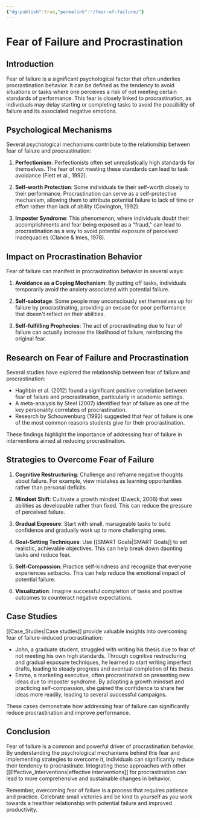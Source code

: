 ```yaml
---
{"dg-publish":true,"permalink":"/fear-of-failure/"}
---
```


# Fear of Failure and Procrastination

## Introduction

Fear of failure is a significant psychological factor that often underlies procrastination behavior. It can be defined as the tendency to avoid situations or tasks where one perceives a risk of not meeting certain standards of performance. This fear is closely linked to procrastination, as individuals may delay starting or completing tasks to avoid the possibility of failure and its associated negative emotions.

## Psychological Mechanisms

Several psychological mechanisms contribute to the relationship between fear of failure and procrastination:

1. **Perfectionism**: Perfectionists often set unrealistically high standards for themselves. The fear of not meeting these standards can lead to task avoidance (Flett et al., 1992).

2. **Self-worth Protection**: Some individuals tie their self-worth closely to their performance. Procrastination can serve as a self-protective mechanism, allowing them to attribute potential failure to lack of time or effort rather than lack of ability (Covington, 1992).

3. **Imposter Syndrome**: This phenomenon, where individuals doubt their accomplishments and fear being exposed as a "fraud," can lead to procrastination as a way to avoid potential exposure of perceived inadequacies (Clance & Imes, 1978).

## Impact on Procrastination Behavior

Fear of failure can manifest in procrastination behavior in several ways:

1. **Avoidance as a Coping Mechanism**: By putting off tasks, individuals temporarily avoid the anxiety associated with potential failure.

2. **Self-sabotage**: Some people may unconsciously set themselves up for failure by procrastinating, providing an excuse for poor performance that doesn't reflect on their abilities.

3. **Self-fulfilling Prophecies**: The act of procrastinating due to fear of failure can actually increase the likelihood of failure, reinforcing the original fear.

## Research on Fear of Failure and Procrastination

Several studies have explored the relationship between fear of failure and procrastination:

- Haghbin et al. (2012) found a significant positive correlation between fear of failure and procrastination, particularly in academic settings.
- A meta-analysis by Steel (2007) identified fear of failure as one of the key personality correlates of procrastination.
- Research by Schouwenburg (1992) suggested that fear of failure is one of the most common reasons students give for their procrastination.

These findings highlight the importance of addressing fear of failure in interventions aimed at reducing procrastination.

## Strategies to Overcome Fear of Failure

1. **Cognitive Restructuring**: Challenge and reframe negative thoughts about failure. For example, view mistakes as learning opportunities rather than personal deficits.

2. **Mindset Shift**: Cultivate a growth mindset (Dweck, 2006) that sees abilities as developable rather than fixed. This can reduce the pressure of perceived failure.

3. **Gradual Exposure**: Start with small, manageable tasks to build confidence and gradually work up to more challenging ones.

4. **Goal-Setting Techniques**: Use [[SMART Goals\|SMART Goals]] to set realistic, achievable objectives. This can help break down daunting tasks and reduce fear.

5. **Self-Compassion**: Practice self-kindness and recognize that everyone experiences setbacks. This can help reduce the emotional impact of potential failure.

6. **Visualization**: Imagine successful completion of tasks and positive outcomes to counteract negative expectations.

## Case Studies

[[Case_Studies\|Case studies]] provide valuable insights into overcoming fear of failure-induced procrastination:

- John, a graduate student, struggled with writing his thesis due to fear of not meeting his own high standards. Through cognitive restructuring and gradual exposure techniques, he learned to start writing imperfect drafts, leading to steady progress and eventual completion of his thesis.
- Emma, a marketing executive, often procrastinated on presenting new ideas due to imposter syndrome. By adopting a growth mindset and practicing self-compassion, she gained the confidence to share her ideas more readily, leading to several successful campaigns.

These cases demonstrate how addressing fear of failure can significantly reduce procrastination and improve performance.

## Conclusion

Fear of failure is a common and powerful driver of procrastination behavior. By understanding the psychological mechanisms behind this fear and implementing strategies to overcome it, individuals can significantly reduce their tendency to procrastinate. Integrating these approaches with other [[Effective_Interventions\|effective interventions]] for procrastination can lead to more comprehensive and sustainable changes in behavior.

Remember, overcoming fear of failure is a process that requires patience and practice. Celebrate small victories and be kind to yourself as you work towards a healthier relationship with potential failure and improved productivity.
